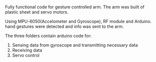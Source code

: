 Fully functional code for gesture controlled arm. 
The arm was built of plastic sheet and servo motors.

Using MPU-6050(Accelometer and Gyroscope), RF module and Arduino. hand gestures were detected and info was sent to the arm.

The three folders contain arduino code for:
1. Sensing data from gyroscope and transmitting necessary data
2. Receiving data
3. Servo control
